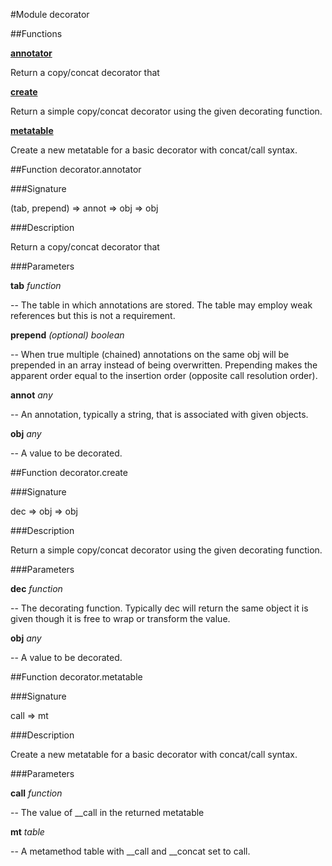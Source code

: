 #Module decorator

##Functions

**[annotator](#function-decoratorannotator)**

Return a copy/concat decorator that

**[create](#function-decoratorcreate)**

Return a simple copy/concat decorator using the given decorating
function.

**[metatable](#function-decoratormetatable)**

Create a new metatable for a basic decorator with concat/call syntax.

##Function decorator.annotator

###Signature

(tab, prepend) => annot => obj => obj

###Description

Return a copy/concat decorator that

###Parameters

**tab** _function_

-- The table in which annotations are stored.  The table may employ
weak references but this is not a requirement.

**prepend** _(optional) boolean_

-- When true multiple (chained) annotations on the same obj will be
prepended in an array instead of being overwritten.  Prepending
makes the apparent order equal to the insertion order (opposite
call resolution order).

**annot** _any_

-- An annotation, typically a string, that is associated with given
objects.

**obj** _any_

-- A value to be decorated.

##Function decorator.create

###Signature

dec => obj => obj

###Description

Return a simple copy/concat decorator using the given decorating
function.

###Parameters

**dec** _function_

-- The decorating function.  Typically dec will return the same
object it is given though it is free to wrap or transform the
value.

**obj** _any_

-- A value to be decorated.

##Function decorator.metatable

###Signature

call => mt

###Description

Create a new metatable for a basic decorator with concat/call
syntax.

###Parameters

**call** _function_

-- The value of __call in the returned metatable

**mt** _table_

-- A metamethod table with __call and __concat set to call.

